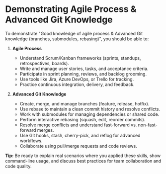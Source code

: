 # Demonstrating Agile Process & Advanced Git Knowledge

To demonstrate "Good knowledge of agile process & Advanced Git knowledge (branches, submodules, rebasing)", you should be able to:

1. **Agile Process**
   - Understand Scrum/Kanban frameworks (sprints, standups, retrospectives, boards).
   - Write and manage user stories, tasks, and acceptance criteria.
   - Participate in sprint planning, reviews, and backlog grooming.
   - Use tools like Jira, Azure DevOps, or Trello for tracking.
   - Practice continuous integration, delivery, and feedback.

2. **Advanced Git Knowledge**
   - Create, merge, and manage branches (feature, release, hotfix).
   - Use rebase to maintain a clean commit history and resolve conflicts.
   - Work with submodules for managing dependencies or shared code.
   - Perform interactive rebasing (squash, edit, reorder commits).
   - Resolve merge conflicts and understand fast-forward vs. non-fast-forward merges.
   - Use Git hooks, stash, cherry-pick, and reflog for advanced workflows.
   - Collaborate using pull/merge requests and code reviews.

**Tip:** Be ready to explain real scenarios where you applied these skills, show command-line usage, and discuss best practices for team collaboration and code quality.
